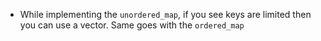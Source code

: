 - While implementing the `unordered_map`, if you see keys are limited then you can use a vector. Same goes with the `ordered_map`